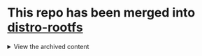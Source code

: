 # This repo has been merged into [distro-rootfs](https://github.com/eupnea-project/distro-rootfs)

<details>
<summary>View the archived content</summary>

# liveos-rootfs

Pre-unsquashed, umodified rootfs files made from unsquashed liveos images.

* Please download official Pop!_OS isos at https://pop.system76.com/
* Please download official Linux Mint isos at https://linuxmint.com/download.php

</details>